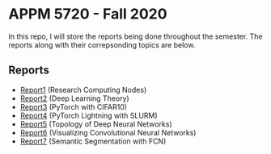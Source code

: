 # APPM 5720 - Fall 2020
In this repo, I will store the reports being done throughout the semester. The reports along with their correpsonding topics are below.
## Reports
* [Report1](/Report1/ResearchComputingReport.md) (Research Computing Nodes)
* [Report2](/Report2/Report2.md) (Deep Learning Theory)
* [Report3](/Report3/Report3.md) (PyTorch with CIFAR10)
* [Report4](/Report4/report4.md) (PyTorch Lightning with SLURM)
* [Report5](/Report5/Report5.pdf) (Topology of Deep Neural Networks)
* [Report6](/Report6/Report6.md) (Visualizing Convolutional Neural Networks)
* [Report7](/Report7/report7.md) (Semantic Segmentation with FCN)
